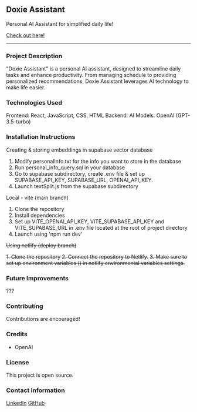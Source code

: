 ## Doxie Assistant

Personal AI Assistant for simplified daily life!

[Check out here!]()

---

### Project Description

"Doxie Assistant" is a personal AI assistant, designed to streamline daily tasks and enhance productivity.
From managing schedule to providing personalized recommendations, Doxie Assistant leverages AI technology to make life easier.

### Technologies Used

Frontend: React, JavaScript, CSS, HTML
Backend:
AI Models: OpenAI (GPT-3.5-turbo)

### Installation Instructions

Creating & storing embeddings in supabase vector database

1. Modify personalInfo.txt for the info you want to store in the database
2. Run personal_info_query.sql in your database
3. Go to supabase subdirectory, create .env file & set up SUPABASE_API_KEY, SUPABASE_URL, OPENAI_API_KEY.
4. Launch textSplit.js from the supabase subdirectory

Local - vite (main branch)

1. Clone the repository
2. Install dependencies
3. Set up VITE_OPENAI_API_KEY, VITE_SUPABASE_API_KEY and VITE_SUPABASE_URL in .env file located at the root of project directory
4. Launch using 'npm run dev'

~~Using netlify (deploy branch)~~

~~1. Clone the repository~~
~~2. Connect the repository to Netlify.~~
~~3. Make sure to set up environment variables () in netlify environmental variables settings.~~

### Future Improvements

???

### Contributing

Contributions are encouraged!

### Credits

- OpenAI

### License

This project is open source.

### Contact Information

[LinkedIn](https://www.linkedin.com/in/kamil-kobylarz1/)
[GitHub](https://github.com/Xraxus/)
